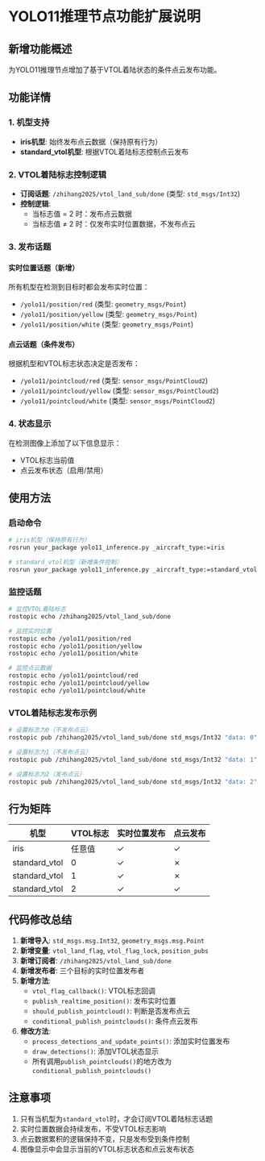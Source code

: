 # YOLO11推理节点功能扩展说明

## 新增功能概述

为YOLO11推理节点增加了基于VTOL着陆状态的条件点云发布功能。

## 功能详情

### 1. 机型支持
- **iris机型**: 始终发布点云数据（保持原有行为）
- **standard_vtol机型**: 根据VTOL着陆标志控制点云发布

### 2. VTOL着陆标志控制逻辑
- **订阅话题**: `/zhihang2025/vtol_land_sub/done` (类型: `std_msgs/Int32`)
- **控制逻辑**:
  - 当标志值 = 2 时：发布点云数据
  - 当标志值 ≠ 2 时：仅发布实时位置数据，不发布点云

### 3. 发布话题

#### 实时位置话题（新增）
所有机型在检测到目标时都会发布实时位置：
- `/yolo11/position/red` (类型: `geometry_msgs/Point`)
- `/yolo11/position/yellow` (类型: `geometry_msgs/Point`) 
- `/yolo11/position/white` (类型: `geometry_msgs/Point`)

#### 点云话题（条件发布）
根据机型和VTOL标志状态决定是否发布：
- `/yolo11/pointcloud/red` (类型: `sensor_msgs/PointCloud2`)
- `/yolo11/pointcloud/yellow` (类型: `sensor_msgs/PointCloud2`)
- `/yolo11/pointcloud/white` (类型: `sensor_msgs/PointCloud2`)

### 4. 状态显示
在检测图像上添加了以下信息显示：
- VTOL标志当前值
- 点云发布状态（启用/禁用）

## 使用方法

### 启动命令
```bash
# iris机型（保持原有行为）
rosrun your_package yolo11_inference.py _aircraft_type:=iris

# standard_vtol机型（新增条件控制）
rosrun your_package yolo11_inference.py _aircraft_type:=standard_vtol
```

### 监控话题
```bash
# 监控VTOL着陆标志
rostopic echo /zhihang2025/vtol_land_sub/done

# 监控实时位置
rostopic echo /yolo11/position/red
rostopic echo /yolo11/position/yellow  
rostopic echo /yolo11/position/white

# 监控点云数据
rostopic echo /yolo11/pointcloud/red
rostopic echo /yolo11/pointcloud/yellow
rostopic echo /yolo11/pointcloud/white
```

### VTOL着陆标志发布示例
```bash
# 设置标志为0（不发布点云）
rostopic pub /zhihang2025/vtol_land_sub/done std_msgs/Int32 "data: 0"

# 设置标志为1（不发布点云）
rostopic pub /zhihang2025/vtol_land_sub/done std_msgs/Int32 "data: 1"

# 设置标志为2（发布点云）
rostopic pub /zhihang2025/vtol_land_sub/done std_msgs/Int32 "data: 2"
```

## 行为矩阵

| 机型 | VTOL标志 | 实时位置发布 | 点云发布 |
|------|----------|-------------|----------|
| iris | 任意值   | ✓           | ✓        |
| standard_vtol | 0 | ✓           | ✗        |
| standard_vtol | 1 | ✓           | ✗        |
| standard_vtol | 2 | ✓           | ✓        |

## 代码修改总结

1. **新增导入**: `std_msgs.msg.Int32`, `geometry_msgs.msg.Point`
2. **新增变量**: `vtol_land_flag`, `vtol_flag_lock`, `position_pubs`
3. **新增订阅者**: `/zhihang2025/vtol_land_sub/done`
4. **新增发布者**: 三个目标的实时位置发布者
5. **新增方法**: 
   - `vtol_flag_callback()`: VTOL标志回调
   - `publish_realtime_position()`: 发布实时位置
   - `should_publish_pointcloud()`: 判断是否发布点云
   - `conditional_publish_pointclouds()`: 条件点云发布
6. **修改方法**: 
   - `process_detections_and_update_points()`: 添加实时位置发布
   - `draw_detections()`: 添加VTOL状态显示
   - 所有调用`publish_pointclouds()`的地方改为`conditional_publish_pointclouds()`

## 注意事项

1. 只有当机型为`standard_vtol`时，才会订阅VTOL着陆标志话题
2. 实时位置数据会持续发布，不受VTOL标志影响
3. 点云数据累积的逻辑保持不变，只是发布受到条件控制
4. 图像显示中会显示当前的VTOL标志状态和点云发布状态
